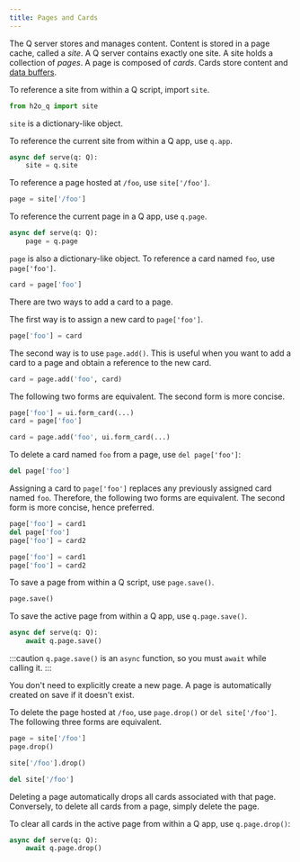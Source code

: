 ```yaml
---
title: Pages and Cards
---
```


The Q server stores and manages content. Content is stored in a page cache, called a *site*. A Q server contains exactly one site. A site holds a collection of *pages*. A page is composed of *cards*. Cards store content and [data buffers](./buffers.md).

To reference a site from within a Q script, import `site`.

```py 
from h2o_q import site
```

`site` is a dictionary-like object. 

To reference the current site from within a Q app, use `q.app`.

```py
async def serve(q: Q):
    site = q.site
```

To reference a page hosted at `/foo`, use `site['/foo']`.

```py
page = site['/foo']
```

To reference the current page in a Q app, use `q.page`.

```py
async def serve(q: Q):
    page = q.page
```

`page` is also a dictionary-like object. To reference a card named `foo`, use `page['foo']`.

```py
card = page['foo']
```
There are two ways to add a card to a page.

The first way is to assign a new card to `page['foo']`.

```py
page['foo'] = card
```

The second way is to use `page.add()`. This is useful when you want to add a card to a page and obtain a reference to the new card.

```py
card = page.add('foo', card)
```

The following two forms are equivalent. The second form is more concise.

```py
page['foo'] = ui.form_card(...)
card = page['foo']
```

```py 
card = page.add('foo', ui.form_card(...)
```

To delete a card named `foo` from a page, use `del page['foo']`:
```py 
del page['foo']
```

Assigning a card to `page['foo']` replaces any previously assigned card named `foo`. Therefore, the following two forms are equivalent. The second form is more concise, hence preferred.

```py
page['foo'] = card1
del page['foo']
page['foo'] = card2
```

```py
page['foo'] = card1
page['foo'] = card2
```

To save a page from within a Q script, use `page.save()`.

```py
page.save()
```

To save the active page from within a Q app, use `q.page.save()`. 

```py
async def serve(q: Q):
    await q.page.save()
```

:::caution
`q.page.save()` is an `async` function, so you must `await` while calling it.
:::

You don't need to explicitly create a new page. A page is automatically created on save if it doesn't exist.

To delete the page hosted at `/foo`, use `page.drop()` or `del site['/foo']`. The following three forms are equivalent.

```py
page = site['/foo']
page.drop()
```

```py
site['/foo'].drop()
```

```py
del site['/foo'] 
```

Deleting a page automatically drops all cards associated with that page. Conversely, to delete all cards from a page, simply delete the page.

To clear all cards in the active page from within a Q app, use `q.page.drop()`:

```py
async def serve(q: Q):
    await q.page.drop()
```

